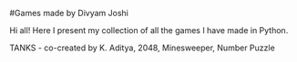 #Games made by Divyam Joshi

Hi all! Here I present my collection of all the games I have made in Python.

TANKS - co-created by K. Aditya,
2048,
Minesweeper,
Number Puzzle
